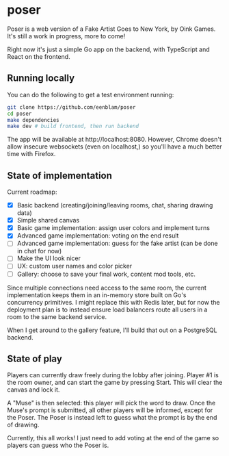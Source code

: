# poser

Poser is a web version of a Fake Artist Goes to New York, by Oink Games.
It's still a work in progress, more to come!

Right now it's just a simple Go app on the backend, with TypeScript and React on the frontend.

## Running locally
You can do the following to get a test environment running:

```bash
git clone https://github.com/eenblam/poser
cd poser
make dependencies
make dev # build frontend, then run backend
```

The app will be available at http://localhost:8080.
However, Chrome doesn't allow insecure websockets (even on localhost,)
so you'll have a much better time with Firefox.

## State of implementation
Current roadmap:

* [x] Basic backend (creating/joining/leaving rooms, chat, sharing drawing data)
* [x] Simple shared canvas
* [x] Basic game implementation: assign user colors and implement turns
* [x] Advanced game implementation: voting on the end result
* [ ] Advanced game implementation: guess for the fake artist (can be done in chat for now)
* [ ] Make the UI look nicer
* [ ] UX: custom user names and color picker
* [ ] Gallery: choose to save your final work, content mod tools, etc.

Since multiple connections need access to the same room,
the current implementation keeps them in an in-memory store
built on Go's concurrency primitives.
I might replace this with Redis later,
but for now the deployment plan is to instead ensure load balancers
route all users in a room to the same backend service.

When I get around to the gallery feature,
I'll build that out on a PostgreSQL backend.

## State of play
Players can currently draw freely during the lobby after joining.
Player #1 is the room owner, and can start the game by pressing Start.
This will clear the canvas and lock it.

A "Muse" is then selected: this player will pick the word to draw.
Once the Muse's prompt is submitted, all other players will be informed,
except for the Poser.
The Poser is instead left to guess what the prompt is by the end of drawing.

Currently, this all works! I just need to add voting at the end of the game
so players can guess who the Poser is.

